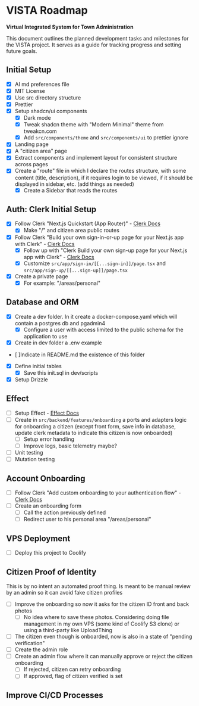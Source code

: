 # VISTA Roadmap

**Virtual Integrated System for Town Administration**

This document outlines the planned development tasks and milestones for the
VISTA project. It serves as a guide for tracking progress and setting future
goals.

## Initial Setup

- [x] AI md preferences file
- [x] MIT License
- [x] Use src directory structure
- [x] Prettier
- [x] Setup shadcn/ui components
  - [x] Dark mode
  - [x] Tweak shadcn theme with "Modern Minimal" theme from tweakcn.com
  - [x] Add `src/components/theme` and `src/components/ui` to prettier ignore
- [x] Landing page
- [x] A "citizen area" page
- [x] Extract components and implement layout for consistent structure across
      pages
- [x] Create a "route" file in which I declare the routes structure, with some
      content (title, description), if it requires login to be viewed, if it
      should be displayed in sidebar, etc. (add things as needed)
  - [x] Create a Sidebar that reads the routes

## Auth: Clerk Initial Setup

- [x] Follow Clerk "Next.js Quickstart (App Router)" -
      [Clerk Docs](https://clerk.com/docs/quickstarts/nextjs)
  - [x] Make "/" and citizen area public routes
- [x] Follow Clerk "Build your own sign-in-or-up page for your Next.js app with
      Clerk" -
      [Clerk Docs](https://clerk.com/docs/references/nextjs/custom-sign-in-or-up-page)
  - [x] Follow up with "Clerk Build your own sign-up page for your Next.js app
        with Clerk" -
        [Clerk Docs](https://clerk.com/docs/references/nextjs/custom-sign-up-page)
  - [x] Customize `src/app/sign-in/[[...sign-in]]/page.tsx` and
        `src/app/sign-up/[[...sign-up]]/page.tsx`
- [x] Create a private page
  - [x] For example: "/areas/personal"

## Database and ORM

- [x] Create a dev folder. In it create a docker-compose.yaml which will contain
      a postgres db and pgadmin4
  - [x] Configure a user with access limited to the public schema for the
        application to use
- [x] Create in dev folder a .env example
- [ ]Indicate in README.md the existence of this folder
- [x] Define initial tables
  - [x] Save this init.sql in dev/scripts
- [x] Setup Drizzle

## Effect

- [ ] Setup Effect - [Effect Docs](https://effect.website/docs)
- [ ] Create in `src/backend/features/onboarding` a ports and adapters logic for
      onboarding a citizen (except front form, save info in database, update
      clerk metadata to indicate this citizen is now onboarded)
  - [ ] Setup error handling
  - [ ] Improve logs, basic telemetry maybe?
- [ ] Unit testing
- [ ] Mutation testing

## Account Onboarding

- [ ] Follow Clerk "Add custom onboarding to your authentication flow" -
      [Clerk Docs](https://clerk.com/docs/references/nextjs/add-onboarding-flow)
- [ ] Create an onboarding form
  - [ ] Call the action previously defined
  - [ ] Redirect user to his personal area "/areas/personal"

## VPS Deployment

- [ ] Deploy this project to Coolify

## Citizen Proof of Identity

This is by no intent an automated proof thing. Is meant to be manual review by
an admin so it can avoid fake citizen profiles

- [ ] Improve the onboarding so now it asks for the citizen ID front and back
      photos
  - [ ] No idea where to save these photos. Considering doing file management in
        my own VPS (some kind of Coolify S3 clone) or using a third-party like
        UploadThing
- [ ] The citizen even though is onboarded, now is also in a state of "pending
      verification"
- [ ] Create the admin role
- [ ] Create an admin flow where it can manually approve or reject the citizen
      onboarding
  - [ ] If rejected, citizen can retry onboarding
  - [ ] If approved, flag of citizen verified is set

## Improve CI/CD Processes

